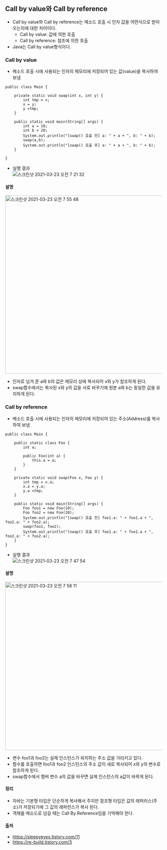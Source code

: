 ## Call by value와 Call by reference
- Call by value와 Call by reference는 메소드 호출 시 인자 값을 어떤식으로 받아오는지에 대한 차이이다.
    - Call by value: 값에 의한 호출
    - Call by reference: 참조에 의한 호출
- Java는 Call by value형식이다.

### Call by value
- 메소드 호출 시에 사용되는 인자의 메모리에 저장되어 있는 값(value)을 복사하여 보냄

~~~
public class Main {
	
	private static void swap(int x, int y) {
		int tmp = x;
		x = y;
		y =tmp;
	}
	
	public static void main(String[] args) {
		int a = 10;
		int b = 20;
		System.out.println("[swap() 호출 전] a: " + a + ", b: " + b);
		swap(a,b);
		System.out.println("[swap() 호출 후] a: " + a + ", b: " + b);				
	}
	
}
~~~

- 실행 결과<br>
![스크린샷 2021-03-23 오전 7 21 32](https://user-images.githubusercontent.com/44339530/112065674-66c6c000-8ba8-11eb-808b-7cfac14a7195.png)<br>

#### 설명
<img width="574" alt="스크린샷 2021-03-23 오전 7 55 48" src="https://user-images.githubusercontent.com/44339530/112068418-303f7400-8bad-11eb-9dee-85bcf3d7bcb2.png"><br>

- 인자로 넘겨 준 a와 b의 값은 메모리 상에 복사되어 x와 y가 참조하게 된다.
- swap함수에서는 복사된 x와 y의 값을 서로 바꾸기에 원본 a와 b는 동일한 값을 유지하게 된다. 

### Call by reference
- 메소드 호출 시에 사용되는 인자의 메모리에 저장되어 있는 주소(Address)를 복사하여 보냄

~~~
public class Main {
	
	public static class Foo {
		int a;
		
		public Foo(int a) {
			this.a = a;
		}
	}

	private static void swap(Foo x, Foo y) {
		int tmp = x.a;
		x.a = y.a;
		y.a =tmp;
	}
	
	public static void main(String[] args) {
		Foo foo1 = new Foo(10);
		Foo foo2 = new Foo(20);
		System.out.println("[swap() 호출 전] foo1.a: " + foo1.a + ", foo2.a: " + foo2.a);
		swap(foo1, foo2);
		System.out.println("[swap() 호출 후] foo1.a: " + foo1.a + ", foo2.a: " + foo2.a);				
	}
}
~~~

- 실행 결과<br>
![스크린샷 2021-03-23 오전 7 47 54](https://user-images.githubusercontent.com/44339530/112067834-15b8cb00-8bac-11eb-8124-13700b3ff893.png)<br>

#### 설명
<img width="542" alt="스크린샷 2021-03-23 오전 7 58 11" src="https://user-images.githubusercontent.com/44339530/112068566-844a5880-8bad-11eb-8a01-9a24d786a71b.png"><br>

- 변수 foo1과 foo2는 실제 인스턴스가 위치하는 주소 값을 가리키고 있다.
- 함수를 호출하면 foo1과 foo2 인스턴스의 주소 값이 새로 복사되어 x와 y의 변수로 참조하게 된다.
- swap함수에서 멤버 변수 a의 값을 바꾸면 실제 인스턴스의 a값이 바뀌게 된다.

#### 정리
- 자바는 기본형 타입은 단순하게 복사해서 주지만 참조형 타입은 값의 래퍼러스(주소)가 저장되기에 그 값의 래퍼런스가 복사 된다.
- 객체를 메소드로 넘길 때는 Call By Reference임을 기억해야 한다.

#### 출처
- https://sleepyeyes.tistory.com/11
- https://re-build.tistory.com/3
